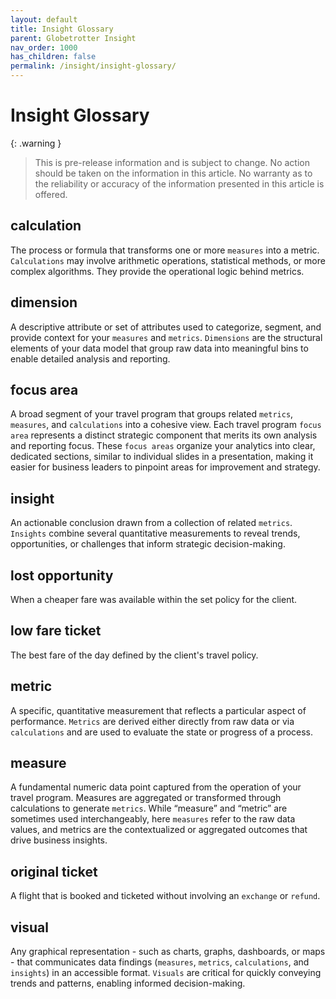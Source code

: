 ```yaml
---
layout: default
title: Insight Glossary
parent: Globetrotter Insight
nav_order: 1000
has_children: false
permalink: /insight/insight-glossary/
---
```


# Insight Glossary

{: .warning } 
> This is pre-release information and is subject to change. No action should be taken on the information in this article. No warranty as to the reliability or accuracy of the information presented in this article is offered.

## calculation 
The process or formula that transforms one or more `measures` into a metric. `Calculations` may involve arithmetic operations, statistical methods, or more complex algorithms. They provide the operational logic behind metrics.  

## dimension 
A descriptive attribute or set of attributes used to categorize, segment, and provide context for your `measures` and `metrics`. `Dimensions` are the structural elements of your data model that group raw data into meaningful bins to enable detailed analysis and reporting.

## focus area
A broad segment of your travel program that groups related `metrics`, `measures`, and `calculations` into a cohesive view. Each travel program `focus area` represents a distinct strategic component that merits its own analysis and reporting focus. These `focus areas` organize your analytics into clear, dedicated sections, similar to individual slides in a presentation, making it easier for business leaders to pinpoint areas for improvement and strategy.

## insight 
An actionable conclusion drawn from a collection of related `metrics`. `Insights` combine several quantitative measurements to reveal trends, opportunities, or challenges that inform strategic decision-making.

## lost opportunity

When a cheaper fare was available within the set policy for the client.

## low fare ticket

The best fare of the day defined by the client's travel policy.

## metric 
A specific, quantitative measurement that reflects a particular aspect of performance. `Metrics` are derived either directly from raw data or via `calculations` and are used to evaluate the state or progress of a process.  

## measure 
A fundamental numeric data point captured from the operation of your travel program. Measures are aggregated or transformed through calculations to generate `metrics`. While “measure” and “metric” are sometimes used interchangeably, here `measures` refer to the raw data values, and metrics are the contextualized or aggregated outcomes that drive business insights.

## original ticket

A flight that is booked and ticketed without involving an `exchange` or `refund`.

## visual 
Any graphical representation - such as charts, graphs, dashboards, or maps - that communicates data findings (`measures`, `metrics`, `calculations`, and `insights`) in an accessible format. `Visuals` are critical for quickly conveying trends and patterns, enabling informed decision-making.  